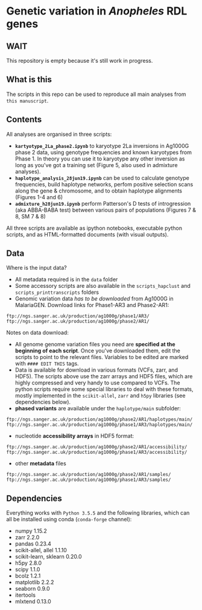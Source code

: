 # Genetic variation in *Anopheles* RDL genes

## WAIT

This repository is empty because it's still work in progress.

## What is this

The scripts in this repo can be used to reproduce all main analyses from ``this manuscript``.

## Contents

All analyses are organised in three scripts:

* **``kartyotype_2La_phase2.ipynb``** to karyotype 2La inversions in Ag1000G phase 2 data, using genotype frequencies and known karyotypes from Phase 1. In theory you can use it to karyotype any other inversion as long as you've got a training set (Figure 5, also used in admixture analyses).
* **``haplotype_analysis_28jun19.ipynb``** can be used to calculate genotype frequencies, build haplotype networks, perfom positive selection scans along the gene & chromosome, and to obtain haplotype alignments (Figures 1-4 and 6)
* **``admixture_h28jun19.ipynb``** perform Patterson's D tests of introgression (aka ABBA-BABA test) between various pairs of populations (Figures 7 & 8, SM 7 & 8)

All three scripts are available as ipython notebooks, executable python scripts, and as HTML-formatted documents (with visual outputs).

## Data

Where is the input data?

* All metadata required is in the `data` folder
* Some accessory scripts are also available in the `scripts_hapclust` and `scripts_printtranscripts` folders
* Genomic variation data *has to be downloaded* from Ag1000G in MalariaGEN. Download links for Phase1-AR3 and Phase2-AR1:

```
ftp://ngs.sanger.ac.uk/production/ag1000g/phase1/AR3/
ftp://ngs.sanger.ac.uk/production/ag1000g/phase2/AR1/
```

Notes on data download:

* All genome genome variation files you need are **specified at the beginning of each script**. Once you've downloaded them, edit the scripts to point to the relevant files. Variables to be edited are marked with `#### EDIT THIS` tags.
* Data is available for download in various formats (VCFs, zarr, and HDF5). The scripts above use the zarr arrays and HDF5 files, which are highly compressed and very handy to use compared to VCFs. The python scripts require some special libraries to deal with these formats, mostly implemented in the `scikit-allel`, `zarr` and `h5py` libraries (see dependencies below).
* **phased variants** are available under the `haplotype/main` subfolder:

```
ftp://ngs.sanger.ac.uk/production/ag1000g/phase2/AR1/haplotypes/main/
ftp://ngs.sanger.ac.uk/production/ag1000g/phase1/AR3/haplotypes/main/
```

* nucleotide **accessibility arrays** in HDF5 format:
```
ftp://ngs.sanger.ac.uk/production/ag1000g/phase2/AR1/accessibility/
ftp://ngs.sanger.ac.uk/production/ag1000g/phase1/AR3/accessibility/
```

* other **metadata** files
```
ftp://ngs.sanger.ac.uk/production/ag1000g/phase2/AR1/samples/
ftp://ngs.sanger.ac.uk/production/ag1000g/phase1/AR3/samples/
```


## Dependencies

Everything works with `Python 3.5.5` and the following libraries, which can all be installed using conda (`conda-forge` channel):

* numpy 1.15.2
* zarr 2.2.0
* pandas 0.23.4
* scikit-allel, allel 1.1.10
* scikit-learn, sklearn 0.20.0
* h5py 2.8.0
* scipy 1.1.0
* bcolz 1.2.1
* matplotlib 2.2.2
* seaborn 0.9.0
* itertools
* mlxtend 0.13.0

